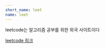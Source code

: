 ```yaml
---
short_name: leet 
name: leet
---
```


leetcode는 알고리즘 공부를 위한 외국 사이트이다

[leetcode 링크](https://leetcode.com)

